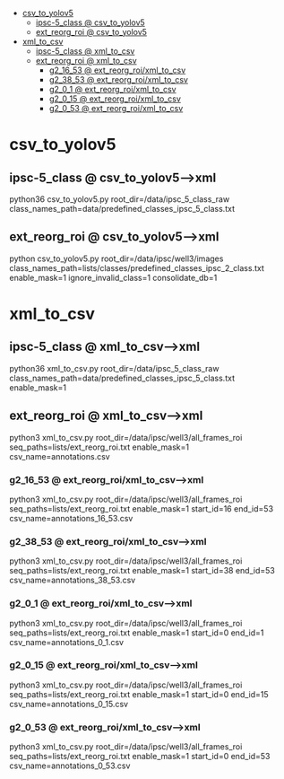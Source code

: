 <!-- MarkdownTOC -->

- [csv_to_yolov5](#csv_to_yolov5_)
    - [ipsc-5_class       @ csv_to_yolov5](#ipsc_5_class___csv_to_yolov_5_)
    - [ext_reorg_roi       @ csv_to_yolov5](#ext_reorg_roi___csv_to_yolov_5_)
- [xml_to_csv](#xml_to_cs_v_)
    - [ipsc-5_class       @ xml_to_csv](#ipsc_5_class___xml_to_csv_)
    - [ext_reorg_roi       @ xml_to_csv](#ext_reorg_roi___xml_to_csv_)
        - [g2_16_53       @ ext_reorg_roi/xml_to_csv](#g2_16_53___ext_reorg_roi_xml_to_csv_)
        - [g2_38_53       @ ext_reorg_roi/xml_to_csv](#g2_38_53___ext_reorg_roi_xml_to_csv_)
        - [g2_0_1       @ ext_reorg_roi/xml_to_csv](#g2_0_1___ext_reorg_roi_xml_to_csv_)
        - [g2_0_15       @ ext_reorg_roi/xml_to_csv](#g2_0_15___ext_reorg_roi_xml_to_csv_)
        - [g2_0_53       @ ext_reorg_roi/xml_to_csv](#g2_0_53___ext_reorg_roi_xml_to_csv_)

<!-- /MarkdownTOC -->


<a id="csv_to_yolov5_"></a>
# csv_to_yolov5
<a id="ipsc_5_class___csv_to_yolov_5_"></a>
## ipsc-5_class       @ csv_to_yolov5-->xml
python36 csv_to_yolov5.py root_dir=/data/ipsc_5_class_raw class_names_path=data/predefined_classes_ipsc_5_class.txt

<a id="ext_reorg_roi___csv_to_yolov_5_"></a>
## ext_reorg_roi       @ csv_to_yolov5-->xml
python csv_to_yolov5.py root_dir=/data/ipsc/well3/images class_names_path=lists/classes/predefined_classes_ipsc_2_class.txt enable_mask=1 ignore_invalid_class=1 consolidate_db=1

<a id="xml_to_cs_v_"></a>
# xml_to_csv
<a id="ipsc_5_class___xml_to_csv_"></a>
## ipsc-5_class       @ xml_to_csv-->xml
python36 xml_to_csv.py root_dir=/data/ipsc_5_class_raw class_names_path=data/predefined_classes_ipsc_5_class.txt enable_mask=1

<a id="ext_reorg_roi___xml_to_csv_"></a>
## ext_reorg_roi       @ xml_to_csv-->xml
python3 xml_to_csv.py root_dir=/data/ipsc/well3/all_frames_roi seq_paths=lists/ext_reorg_roi.txt enable_mask=1 csv_name=annotations.csv

<a id="g2_16_53___ext_reorg_roi_xml_to_csv_"></a>
### g2_16_53       @ ext_reorg_roi/xml_to_csv-->xml
python3 xml_to_csv.py root_dir=/data/ipsc/well3/all_frames_roi seq_paths=lists/ext_reorg_roi.txt enable_mask=1 start_id=16 end_id=53 csv_name=annotations_16_53.csv

<a id="g2_38_53___ext_reorg_roi_xml_to_csv_"></a>
### g2_38_53       @ ext_reorg_roi/xml_to_csv-->xml
python3 xml_to_csv.py root_dir=/data/ipsc/well3/all_frames_roi seq_paths=lists/ext_reorg_roi.txt enable_mask=1 start_id=38 end_id=53 csv_name=annotations_38_53.csv

<a id="g2_0_1___ext_reorg_roi_xml_to_csv_"></a>
### g2_0_1       @ ext_reorg_roi/xml_to_csv-->xml
python3 xml_to_csv.py root_dir=/data/ipsc/well3/all_frames_roi seq_paths=lists/ext_reorg_roi.txt enable_mask=1 start_id=0 end_id=1 csv_name=annotations_0_1.csv

<a id="g2_0_15___ext_reorg_roi_xml_to_csv_"></a>
### g2_0_15       @ ext_reorg_roi/xml_to_csv-->xml
python3 xml_to_csv.py root_dir=/data/ipsc/well3/all_frames_roi seq_paths=lists/ext_reorg_roi.txt enable_mask=1 start_id=0 end_id=15 csv_name=annotations_0_15.csv

<a id="g2_0_53___ext_reorg_roi_xml_to_csv_"></a>
### g2_0_53       @ ext_reorg_roi/xml_to_csv-->xml
python3 xml_to_csv.py root_dir=/data/ipsc/well3/all_frames_roi seq_paths=lists/ext_reorg_roi.txt enable_mask=1 start_id=0 end_id=53 csv_name=annotations_0_53.csv
